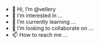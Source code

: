 - 👋 Hi, I’m @vellery
- 👀 I’m interested in ...
- 🌱 I’m currently learning ...
- 💞️ I’m looking to collaborate on ...
- 📫 How to reach me ...

<!---
vellery/vellery is a ✨ special ✨ repository because its `README.md` (this file) appears on your GitHub profile.
You can click the Preview link to take a look at your changes.
--->
